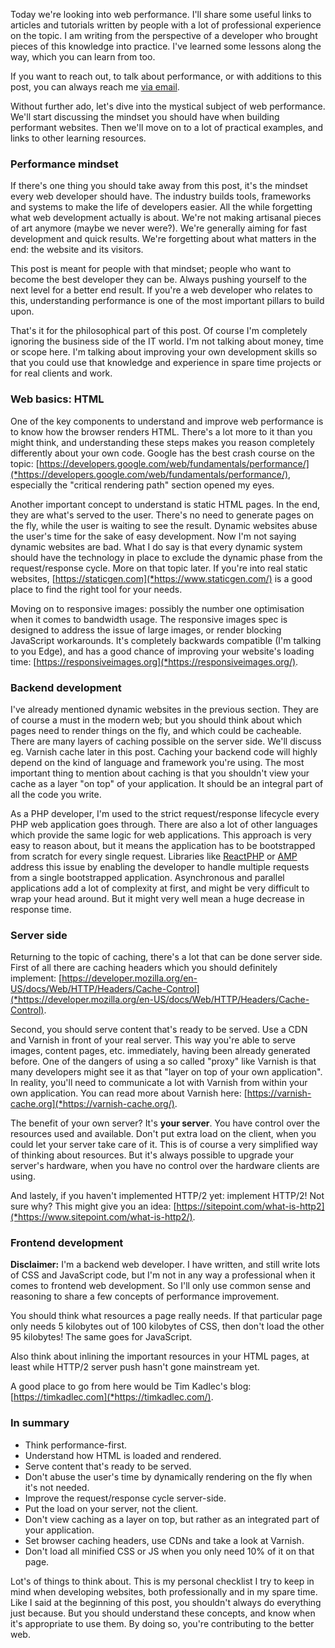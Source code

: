Today we're looking into web performance. I'll share some useful links to articles and tutorials written by people with a lot of professional experience on the topic. I am writing from the perspective of a developer who brought pieces of this knowledge into practice. I've learned some lessons along the way, which you can learn from too.

If you want to reach out, to talk about performance, or with additions to this post, you can always reach me [via email](mailto:brendt@stitcher.io).

Without further ado, let's dive into the mystical subject of web performance. We'll start discussing the mindset you should have when building performant websites. Then we'll move on to a lot of practical examples, and links to other learning resources.

### Performance mindset

If there's one thing you should take away from this post, it's the mindset every web developer should have. The industry builds tools, frameworks and systems to make the life of developers easier. All the while forgetting what web development actually is about. We're not making artisanal pieces of art anymore (maybe we never were?). We're generally aiming for fast development and quick results. We're forgetting about what matters in the end: the website and its visitors.

This post is meant for people with that mindset; people who want to become the best developer they can be. Always pushing yourself to the next level for a better end result. If you're a web developer who relates to this, understanding performance is one of the most important pillars to build upon.

That's it for the philosophical part of this post. Of course I'm completely ignoring the business side of the IT world. I'm not talking about money, time or scope here. I'm talking about improving your own development skills so that you could use that knowledge and experience in spare time projects or for real clients and work. 

### Web basics: HTML

One of the key components to understand and improve web performance is to know how the browser renders HTML. There's a lot more to it than you might think, and understanding these steps makes you reason completely differently about your own code. Google has the best crash course on the topic: [https://developers.google.com/web/fundamentals/performance/](*https://developers.google.com/web/fundamentals/performance/), especially the "critical rendering path" section opened my eyes.

Another important concept to understand is static HTML pages. In the end, they are what's served to the user. There's no need to generate pages on the fly, while the user is waiting to see the result. Dynamic websites abuse the user's time for the sake of easy development. Now I'm not saying dynamic websites are bad. What I do say is that every dynamic system should have the technology in place to exclude the dynamic phase from the request/response cycle. More on that topic later. If you're into real static websites, [https://staticgen.com](*https://www.staticgen.com/) is a good place to find the right tool for your needs.

Moving on to responsive images: possibly the number one optimisation when it comes to bandwidth usage. The responsive images spec is designed to address the issue of large images, or render blocking JavaScript workarounds. It's completely backwards compatible (I'm talking to you Edge), and has a good chance of improving your website's loading time: [https://responsiveimages.org](*https://responsiveimages.org/).

### Backend development

I've already mentioned dynamic websites in the previous section. They are of course a must in the modern web; but you should think about which pages need to render things on the fly, and which could be cacheable. There are many layers of caching possible on the server side. We'll discuss eg. Varnish cache later in this post. Caching your backend code will highly depend on the kind of language and framework you're using. The most important thing to mention about caching is that you shouldn't view your cache as a layer "on top" of your application. It should be an integral part of all the code you write.

As a PHP developer, I'm used to the strict request/response lifecycle every PHP web application goes through. There are also a lot of other languages which provide the same logic for web applications. This approach is very easy to reason about, but it means the application has to be bootstrapped from scratch for every single request. Libraries like [ReactPHP](*http://reactphp.org/) or [AMP](*https://github.com/amphp/amp) address this issue by enabling the developer to handle multiple requests from a single bootstrapped application. Asynchronous and parallel applications add a lot of complexity at first, and might be very difficult to wrap your head around. But it might very well mean a huge decrease in response time.

### Server side

Returning to the topic of caching, there's a lot that can be done server side. First of all there are caching headers which you should definitely implement: [https://developer.mozilla.org/en-US/docs/Web/HTTP/Headers/Cache-Control](*https://developer.mozilla.org/en-US/docs/Web/HTTP/Headers/Cache-Control).

Second, you should serve content that's ready to be served. Use a CDN and Varnish in front of your real server. This way you're able to serve images, content pages, etc. immediately, having been already generated before. One of the dangers of using a so called "proxy" like Varnish is that many developers might see it as that "layer on top of your own application". In reality, you'll need to communicate a lot with Varnish from within your own application. You can read more about Varnish here: [https://varnish-cache.org](*https://varnish-cache.org/).

The benefit of your own server? It's **your server**. You have control over the resources used and available. Don't put extra load on the client, when you could let your server take care of it. This is of course a very simplified way of thinking about resources. But it's always possible to upgrade your server's hardware, when you have no control over the hardware clients are using.

And lastely, if you haven't implemented HTTP/2 yet: implement HTTP/2! Not sure why? This might give you an idea: [https://sitepoint.com/what-is-http2](*https://www.sitepoint.com/what-is-http2/).

### Frontend development

**Disclaimer:** I'm a backend web developer. I have written, and still write lots of CSS and JavaScript code, but I'm not in any way a professional when it comes to frontend web development. So I'll only use common sense and reasoning to share a few concepts of performance improvement.

You should think what resources a page really needs. If that particular page only needs 5 kilobytes out of 100 kilobytes of CSS, then don't load the other 95 kilobytes! The same goes for JavaScript. 

Also think about inlining the important resources in your HTML pages, at least while HTTP/2 server push hasn't gone mainstream yet.

A good place to go from here would be Tim Kadlec's blog: [https://timkadlec.com](*https://timkadlec.com/).



### In summary

- Think performance-first.
- Understand how HTML is loaded and rendered.
- Serve content that's ready to be served.
- Don't abuse the user's time by dynamically rendering on the fly when it's not needed.
- Improve the request/response cycle server-side.
- Put the load on your server, not the client.
- Don't view caching as a layer on top, but rather as an integrated part of your application.
- Set browser caching headers, use CDNs and take a look at Varnish.
- Don't load all minified CSS or JS when you only need 10% of it on that page.

Lot's of things to think about. This is my personal checklist I try to keep in mind when developing websites, both professionally and in my spare time. Like I said at the beginning of this post, you shouldn't always do everything just because. But you should understand these concepts, and know when it's appropriate to use them. By doing so, you're contributing to the better web.
